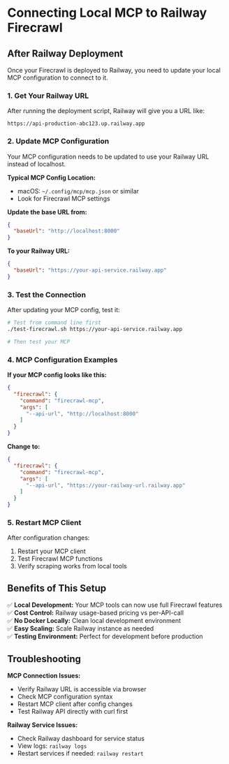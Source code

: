 # Connecting Local MCP to Railway Firecrawl

## After Railway Deployment

Once your Firecrawl is deployed to Railway, you need to update your local MCP configuration to connect to it.

### 1. Get Your Railway URL

After running the deployment script, Railway will give you a URL like:
```
https://api-production-abc123.up.railway.app
```

### 2. Update MCP Configuration

Your MCP configuration needs to be updated to use your Railway URL instead of localhost.

**Typical MCP Config Location:**
- macOS: `~/.config/mcp/mcp.json` or similar
- Look for Firecrawl MCP settings

**Update the base URL from:**
```json
{
  "baseUrl": "http://localhost:8000"
}
```

**To your Railway URL:**
```json
{
  "baseUrl": "https://your-api-service.railway.app"
}
```

### 3. Test the Connection

After updating your MCP config, test it:

```bash
# Test from command line first
./test-firecrawl.sh https://your-api-service.railway.app

# Then test your MCP
```

### 4. MCP Configuration Examples

**If your MCP config looks like this:**
```json
{
  "firecrawl": {
    "command": "firecrawl-mcp",
    "args": [
      "--api-url", "http://localhost:8000"
    ]
  }
}
```

**Change to:**
```json
{
  "firecrawl": {
    "command": "firecrawl-mcp", 
    "args": [
      "--api-url", "https://your-railway-url.railway.app"
    ]
  }
}
```

### 5. Restart MCP Client

After configuration changes:
1. Restart your MCP client
2. Test Firecrawl MCP functions
3. Verify scraping works from local tools

## Benefits of This Setup

✅ **Local Development:** Your MCP tools can now use full Firecrawl features  
✅ **Cost Control:** Railway usage-based pricing vs per-API-call  
✅ **No Docker Locally:** Clean local development environment  
✅ **Easy Scaling:** Scale Railway instance as needed  
✅ **Testing Environment:** Perfect for development before production  

## Troubleshooting

**MCP Connection Issues:**
- Verify Railway URL is accessible via browser
- Check MCP configuration syntax
- Restart MCP client after config changes
- Test Railway API directly with curl first

**Railway Service Issues:**  
- Check Railway dashboard for service status
- View logs: `railway logs`
- Restart services if needed: `railway restart`
